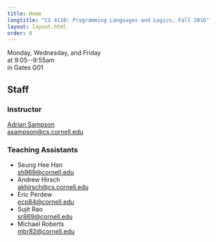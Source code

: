 ```yaml
---
title: Home
longtitle: "CS 4110: Programming Languages and Logics, Fall 2016"
layout: layout.html
order: 0
---
```

Monday, Wednesday, and Friday  
at 9:05--9:55am  
in Gates G01

## Staff

### Instructor

[Adrian Sampson][adrian]  
[asampson@cs.cornell.edu](mailto:asampson@cs.cornell.edu)

### Teaching Assistants

- Seung Hee Han  
  [sh969@cornell.edu](mailto:sh969@cornell.edu)
- Andrew Hirsch  
  [akhirsch@cs.cornell.edu](mailto:akhirsch@cs.cornell.edu)
- Eric Perdew  
  [ecp84@cornell.edu](mailto:ecp84@cornell.edu)
- Sujit Rao  
  [sr869@cornell.edu](mailto:sr869@cornell.edu)
- Michael Roberts  
  [mbr82@cornell.edu](mailto:mbr82@cornell.edu)

[piazza]: http://piazza.com/cornell/fall2016/cs4110
[adrian]: http://adriansampson.net
